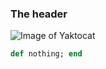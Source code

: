 ### The header ###

![Image of Yaktocat](https://octodex.github.com/images/yaktocat.png)


``` ruby
def nothing; end
```
